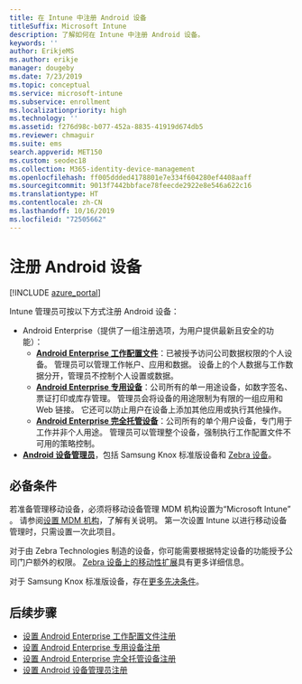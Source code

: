 ```yaml
---
title: 在 Intune 中注册 Android 设备
titleSuffix: Microsoft Intune
description: 了解如何在 Intune 中注册 Android 设备。
keywords: ''
author: ErikjeMS
ms.author: erikje
manager: dougeby
ms.date: 7/23/2019
ms.topic: conceptual
ms.service: microsoft-intune
ms.subservice: enrollment
ms.localizationpriority: high
ms.technology: ''
ms.assetid: f276d98c-b077-452a-8835-41919d674db5
ms.reviewer: chmaguir
ms.suite: ems
search.appverid: MET150
ms.custom: seodec18
ms.collection: M365-identity-device-management
ms.openlocfilehash: ff005ddded4178801e7e334f604280ef4408aaff
ms.sourcegitcommit: 9013f7442bbface78feecde2922e8e546a622c16
ms.translationtype: HT
ms.contentlocale: zh-CN
ms.lasthandoff: 10/16/2019
ms.locfileid: "72505662"
---
```

# <a name="enroll-android-devices"></a>注册 Android 设备

[!INCLUDE [azure_portal](../includes/azure_portal.md)]

Intune 管理员可按以下方式注册 Android 设备：
- Android Enterprise（提供了一组注册选项，为用户提供最新且安全的功能）：
    - [**Android Enterprise 工作配置文件**](android-work-profile-enroll.md)：已被授予访问公司数据权限的个人设备。 管理员可以管理工作帐户、应用和数据。 设备上的个人数据与工作数据分开，管理员不控制个人设置或数据。 
    - [**Android Enterprise 专用设备**](android-kiosk-enroll.md)：公司所有的单一用途设备，如数字签名、票证打印或库存管理。 管理员会将设备的用途限制为有限的一组应用和 Web 链接。 它还可以防止用户在设备上添加其他应用或执行其他操作。
    - [**Android Enterprise 完全托管设备**](android-fully-managed-enroll.md)：公司所有的单个用户设备，专门用于工作并非个人用途。 管理员可以管理整个设备，强制执行工作配置文件不可用的策略控制。 
- [**Android 设备管理员**](android-enroll-device-administrator.md)，包括 Samsung Knox 标准版设备和 [Zebra 设备](../configuration/android-zebra-mx-overview.md)。 

## <a name="prerequisites"></a>必备条件

若准备管理移动设备，必须将移动设备管理 MDM 机构设置为“Microsoft Intune”  。 请参阅[设置 MDM 机构](../fundamentals/mdm-authority-set.md)，了解有关说明。 第一次设置 Intune 以进行移动设备管理时，只需设置一次此项目。

对于由 Zebra Technologies 制造的设备，你可能需要根据特定设备的功能授予公司门户额外的权限。 [Zebra 设备上的移动性扩展](../configuration/android-zebra-mx-overview.md)具有更多详细信息。

对于 Samsung Knox 标准版设备，存在[更多先决条件](android-samsung-knox-mobile-enroll.md)。

## <a name="next-steps"></a>后续步骤

- [设置 Android Enterprise 工作配置文件注册](android-work-profile-enroll.md)
- [设置 Android Enterprise 专用设备注册](android-kiosk-enroll.md)
- [设置 Android Enterprise 完全托管设备注册](android-fully-managed-enroll.md)
- [设置 Android 设备管理员注册](android-enroll-device-administrator.md)

